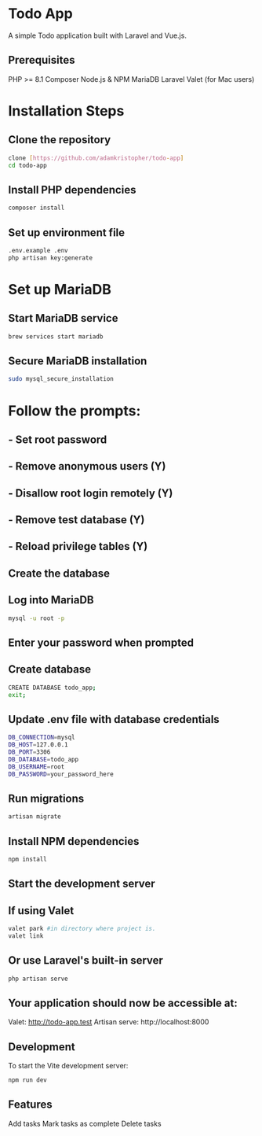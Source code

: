 # Todo App

A simple Todo application built with Laravel and Vue.js.

## Prerequisites

PHP >= 8.1
Composer
Node.js & NPM
MariaDB
Laravel Valet (for Mac users)

# Installation Steps

## Clone the repository

```sh
clone [https://github.com/adamkristopher/todo-app]
cd todo-app
```

## Install PHP dependencies

```sh
composer install
```

## Set up environment file

```sh
.env.example .env
php artisan key:generate
```

# Set up MariaDB

## Start MariaDB service

```sh
brew services start mariadb
```

## Secure MariaDB installation

```sh
sudo mysql_secure_installation
```

# Follow the prompts:

## - Set root password

## - Remove anonymous users (Y)

## - Disallow root login remotely (Y)

## - Remove test database (Y)

## - Reload privilege tables (Y)

## Create the database

## Log into MariaDB

```sh
mysql -u root -p
```

## Enter your password when prompted

## Create database

```sh
CREATE DATABASE todo_app;
exit;
```

## Update .env file with database credentials

```sh
DB_CONNECTION=mysql
DB_HOST=127.0.0.1
DB_PORT=3306
DB_DATABASE=todo_app
DB_USERNAME=root
DB_PASSWORD=your_password_here
```

## Run migrations

```sh
artisan migrate
```

## Install NPM dependencies

```sh
npm install
```

## Start the development server

## If using Valet

```sh
valet park #in directory where project is.
valet link
```

## Or use Laravel's built-in server

```sh
php artisan serve
```

## Your application should now be accessible at:

Valet: http://todo-app.test
Artisan serve: http://localhost:8000

## Development

To start the Vite development server:

```sh
npm run dev
```

## Features

Add tasks
Mark tasks as complete
Delete tasks

